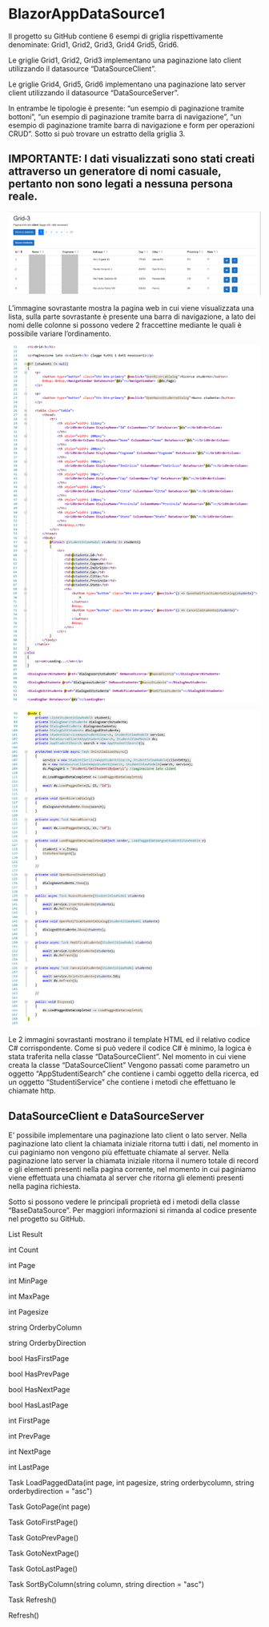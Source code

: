 # BlazorAppDataSource1 

Il progetto su GitHub contiene 6 esempi di griglia rispettivamente denominate: Grid1, Grid2, Grid3, Grid4 Grid5, Grid6.   
 
Le griglie Grid1, Grid2, Grid3 implementano una paginazione lato client utilizzando il datasource “DataSourceClient”.
 
Le griglie Grid4, Grid5, Grid6 implementano una paginazione lato server client utilizzando il datasource “DataSourceServer”.
 
In entrambe le tipologie è presente: “un esempio di paginazione tramite bottoni”, “un esempio di paginazione tramite barra di navigazione”,  “un esempio di paginazione tramite barra di navigazione e form per operazioni CRUD”. Sotto si può trovare un estratto della griglia 3.

## IMPORTANTE: I dati visualizzati sono stati creati attraverso un generatore di nomi casuale, pertanto non sono legati a nessuna persona reale. 

![example1](/BlazorAppDataSource1/exemple1.png)

L’immagine sovrastante mostra la pagina web in cui viene visualizzata una lista, sulla parte sovrastante è presente una barra di navigazione, a lato dei nomi delle colonne si possono vedere 2 fraccettine mediante le quali è possibile variare l’ordinamento.

![example2](/BlazorAppDataSource1/exemple2.png)

![example3](/BlazorAppDataSource1/exemple3.png)

Le 2 immagini sovrastanti mostrano il template HTML ed il relativo codice C# corrispondente. Come si può vedere il codice C# è minimo, la logica è stata traferita nella classe “DataSourceClient”. Nel momento in cui viene creata la classe “DataSourceClient” Vengono passati come parametro un oggetto “AppStudentiSearch” che contiene i cambi oggetto della ricerca, ed un oggetto “StudentiService” che contiene i metodi che effettuano le chiamate http.
 
## DataSourceClient e DataSourceServer

E’ possibile implementare una paginazione lato client o lato server. Nella paginazione lato client la chiamata iniziale ritorna tutti i dati, nel momento in cui paginiamo non vengono più effettuate chiamate al server.  Nella paginazione lato server la chiamata iniziale ritorna il numero totale di record e gli elementi presenti nella pagina corrente, nel momento in cui paginiamo viene effettuata una chiamata al server che ritorna gli elementi presenti nella pagina richiesta.
 
Sotto si possono vedere le principali proprietà ed i metodi della classe “BaseDataSource”. Per maggiori informazioni si rimanda al codice presente nel progetto su GitHub.
  
 List<TViewModel> Result 
 
 int Count 
 
 int Page
 
 int MinPage
 
 int MaxPage
 
 int Pagesize
 
 string OrderbyColumn
 
 string OrderbyDirection
 
 bool HasFirstPage
 
 bool HasPrevPage
 
 bool HasNextPage
 
 bool HasLastPage
 
 int FirstPage
 
 int PrevPage
 
 int NextPage
 
 int LastPage
 
 Task LoadPaggedData(int page, int pagesize, string orderbycolumn, string orderbydirection = "asc")
 
 Task<bool> GotoPage(int page)
 
 Task<bool> GotoFirstPage()
 
 Task<bool> GotoPrevPage()
 
 Task<bool> GotoNextPage()
 
 Task<bool> GotoLastPage()
 
 Task<bool> SortByColumn(string column, string direction = "asc") 
 
 Task<bool> Refresh()
 
 Refresh()
